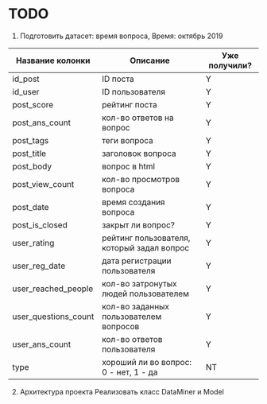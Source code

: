 # TODO
1. Подготовить датасет: время вопроса, 
Время: октябрь 2019

| Название колонки | Описание | Уже получили? |
| ---------------- | -------- | ------------- |
| id_post | ID поста | Y |
| id_user | ID пользователя | Y |
| post_score | рейтинг поста | Y |
| post_ans_count | кол-во ответов на вопрос | Y |
| post_tags | теги вопроса | Y |
| post_title | заголовок вопроса | Y |
| post_body | вопрос в html | Y |
| post_view_count | кол-во просмотров вопроса | Y |
| post_date | время создания вопроса | Y |
| post_is_closed | закрыт ли вопрос? | Y |
| user_rating | рейтинг пользователя, который задал вопрос | Y |
| user_reg_date | дата регистрации пользователя | Y |
| user_reached_people | кол-во затронутых людей пользователем | Y |
| user_questions_count | кол-во заданных пользователем вопросов | Y |
| user_ans_count | кол-во ответов пользователя | Y |
| type | хороший ли во вопрос: 0 - нет, 1 - да | NT |

2. Архитектура проекта
Реализовать класс DataMiner и Model
